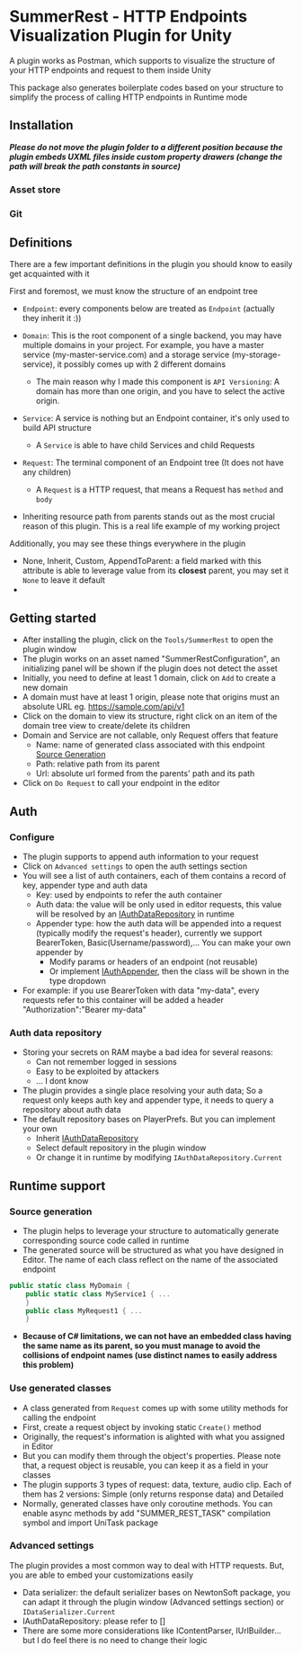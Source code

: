 ﻿# SummerRest - HTTP Endpoints Visualization Plugin for Unity
A plugin works as Postman, which supports to visualize the structure of your HTTP endpoints and request to them inside Unity

This package also generates boilerplate codes based on your structure to simplify the process of calling HTTP endpoints in Runtime mode


## Installation
***Please do not move the plugin folder to a different position because the plugin embeds UXML files inside custom property drawers (change the path will break the path constants in source)***

### Asset store

### Git

## Definitions

There are a few important definitions in the plugin you should know to easily get acquainted with it

First and foremost, we must know the structure of an endpoint tree
- `Endpoint`: every components below are treated as `Endpoint` (actually they inherit it :))
- `Domain`: This is the root component of a single backend, you may have multiple domains in your project. For example, you have a master service (my-master-service.com) and a storage service (my-storage-service), it possibly comes up with 2 different domains
  - The main reason why I made this component is `API Versioning`: A domain has more than one origin, and you have to select the active origin.

- `Service`: A service is nothing but an Endpoint container, it's only used to build API structure
  - A `Service` is able to have child Services and child Requests
- `Request`: The terminal component of an Endpoint tree (It does not have any children)
  - A `Request` is a HTTP request, that means a Request has `method` and `body`

- Inheriting resource path from parents stands out as the most crucial reason of this plugin. This is a real life example of my working project     


Additionally, you may see these things everywhere in the plugin

-  None, Inherit, Custom, AppendToParent: a field marked with this attribute is able to leverage value from its **closest** parent, you may set it `None` to leave it default
- 

## Getting started

- After installing the plugin, click on the `Tools/SummerRest` to open the plugin window
- The plugin works on an asset named "SummerRestConfiguration", an initializing panel will be shown if the plugin does not detect the asset
- Initially, you need to define at least 1 domain, click on `Add` to create a new domain
- A domain must have at least 1 origin, please note that origins must an absolute URL eg. https://sample.com/api/v1 
- Click on the domain to view its structure, right click on an item of the domain tree view to create/delete its children
- Domain and Service are not callable, only Request offers that feature
  - Name: name of generated class associated with this endpoint [Source Generation]()
  - Path: relative path from its parent
  - Url: absolute url formed from the parents' path and its path
- Click on `Do Request` to call your endpoint in the editor

## Auth

### Configure
- The plugin supports to append auth information to your request
- Click on `Advanced settings` to open the auth settings section
- You will see a list of auth containers, each of them contains a record of key, appender type and auth data
  - Key: used by endpoints to refer the auth container
  - Auth data: the value will be only used in editor requests, this value will be resolved by an [IAuthDataRepository](Runtime/Authenticate/TokenRepositories/IAuthDataRepository.cs) in runtime
  - Appender type: how the auth data will be appended into a request (typically modify the request's header), currently we support BearerToken, Basic(Username/password),... You can make your own appender by
    - Modify params or headers of an endpoint (not reusable)
    - Or implement [IAuthAppender](Runtime/Authenticate/Appenders/IAuthAppender.cs), then the class will be shown in the type dropdown
- For example: if you use BearerToken with data "my-data", every requests refer to this container will be added a header "Authorization":"Bearer my-data"  

### Auth data repository
- Storing your secrets on RAM maybe a bad idea for several reasons: 
  - Can not remember logged in sessions
  - Easy to be exploited by attackers
  - ... I dont know
- The plugin provides a single place resolving your auth data; So a request only keeps auth key and appender type, it needs to query a repository about auth data  
- The default repository bases on PlayerPrefs. But you can implement your own
  - Inherit [IAuthDataRepository](Runtime/Authenticate/TokenRepositories/IAuthDataRepository.cs)
  - Select default repository in the plugin window
  - Or change it in runtime by modifying `IAuthDataRepository.Current`

## Runtime support

### Source generation
- The plugin helps to leverage your structure to automatically generate corresponding source code called in runtime
- The generated source will be structured as what you have designed in Editor. The name of each class reflect on the name of the associated endpoint
```c#
public static class MyDomain {
    public static class MyService1 { ...
    }
    public class MyRequest1 { ...
    }
```
- **Because of C# limitations, we can not have an embedded class having the same name as its parent, so you must manage to avoid the collisions of endpoint names (use distinct names to easily address this problem)**

### Use generated classes
- A class generated from `Request` comes up with some utility methods for calling the endpoint
- First, create a request object by invoking static `Create()` method
- Originally, the request's information is alighted with what you assigned in Editor
- But you can modify them through the object's properties. Please note that, a request object is reusable, you can keep it as a field in your classes
- The plugin supports 3 types of request: data, texture, audio clip. Each of them has 2 versions: Simple (only returns response data) and Detailed
- Normally, generated classes have only coroutine methods. You can enable async methods by add "SUMMER_REST_TASK" compilation symbol and import UniTask package

### Advanced settings

The plugin provides a most common way to deal with HTTP requests. But, you are able to embed your customizations easily 

- Data serializer: the default serializer bases on NewtonSoft package, you can adapt it through the plugin window (Advanced settings section) or `IDataSerializer.Current` 
- IAuthDataRepository: please refer to []
- There are some more considerations like IContentParser, IUrlBuilder... but I do feel there is no need to change their logic